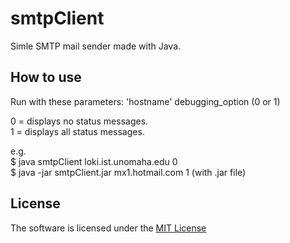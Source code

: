 # **smtpClient**
Simle SMTP mail sender made with Java.

## How to use
Run with these parameters: 'hostname' debugging_option (0 or 1)  
  
0 = displays no status messages.  
1 = displays all status messages.  

e.g.  
$ java smtpClient loki.ist.unomaha.edu 0  
$ java -jar smtpClient.jar mx1.hotmail.com 1 (with .jar file)  


## License
The software is licensed under the [MIT License](LICENSE)
